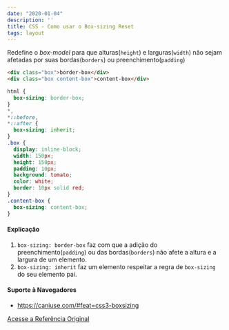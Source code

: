 ```yaml
---
date: "2020-01-04"
description: ''
title: CSS - Como usar o Box-sizing Reset
tags: layout
---
```


Redefine o _box-model_ para que alturas(`height`) e larguras(`width`) não sejam afetadas por suas bordas(`borders`) ou preenchimento(`padding`)

```html
<div class="box">border-box</div>
<div class="box content-box">content-box</div>
```

```css
html {
  box-sizing: border-box;
}
*,
*::before,
*::after {
  box-sizing: inherit;
}
.box {
  display: inline-block;
  width: 150px;
  height: 150px;
  padding: 10px;
  background: tomato;
  color: white;
  border: 10px solid red;
}
.content-box {
  box-sizing: content-box;
}
```

#### Explicação

1. `box-sizing: border-box` faz com que a adição do preenchimento(`padding`) ou das bordas(`borders`) não afete a altura e a largura de um elemento.
2. `box-sizing: inherit` faz um elemento respeitar a regra de `box-sizing` do seu elemento pai.

#### Suporte à Navegadores

- https://caniuse.com/#feat=css3-boxsizing

[Acesse a Referência Original](http://github.com/30-seconds/)
